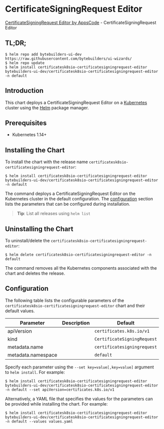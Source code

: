 # CertificateSigningRequest Editor

[CertificateSigningRequest Editor by AppsCode](https://byte.builders) - CertificateSigningRequest Editor

## TL;DR;

```console
$ helm repo add bytebuilders-ui-dev https://raw.githubusercontent.com/bytebuilders/ui-wizards/
$ helm repo update
$ helm install certificatesk8sio-certificatesigningrequest-editor bytebuilders-ui-dev/certificatesk8sio-certificatesigningrequest-editor -n default
```

## Introduction

This chart deploys a CertificateSigningRequest Editor on a [Kubernetes](http://kubernetes.io) cluster using the [Helm](https://helm.sh) package manager.

## Prerequisites

- Kubernetes 1.14+

## Installing the Chart

To install the chart with the release name `certificatesk8sio-certificatesigningrequest-editor`:

```console
$ helm install certificatesk8sio-certificatesigningrequest-editor bytebuilders-ui-dev/certificatesk8sio-certificatesigningrequest-editor -n default
```

The command deploys a CertificateSigningRequest Editor on the Kubernetes cluster in the default configuration. The [configuration](#configuration) section lists the parameters that can be configured during installation.

> **Tip**: List all releases using `helm list`

## Uninstalling the Chart

To uninstall/delete the `certificatesk8sio-certificatesigningrequest-editor`:

```console
$ helm delete certificatesk8sio-certificatesigningrequest-editor -n default
```

The command removes all the Kubernetes components associated with the chart and deletes the release.

## Configuration

The following table lists the configurable parameters of the `certificatesk8sio-certificatesigningrequest-editor` chart and their default values.

|     Parameter      | Description |           Default           |
|--------------------|-------------|-----------------------------|
| apiVersion         |             | `certificates.k8s.io/v1`    |
| kind               |             | `CertificateSigningRequest` |
| metadata.name      |             | `certificatesigningrequest` |
| metadata.namespace |             | `default`                   |


Specify each parameter using the `--set key=value[,key=value]` argument to `helm install`. For example:

```console
$ helm install certificatesk8sio-certificatesigningrequest-editor bytebuilders-ui-dev/certificatesk8sio-certificatesigningrequest-editor -n default --set apiVersion=certificates.k8s.io/v1
```

Alternatively, a YAML file that specifies the values for the parameters can be provided while
installing the chart. For example:

```console
$ helm install certificatesk8sio-certificatesigningrequest-editor bytebuilders-ui-dev/certificatesk8sio-certificatesigningrequest-editor -n default --values values.yaml
```
